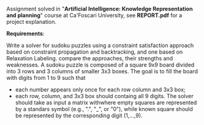 
Assignment solved in "**Artificial Intelligence: Knowledge Representation and planning**" course at Ca'Foscari University, see **REPORT.pdf** for a project explanation.

**Requirements**:

Write a solver for sudoku puzzles using a constraint satisfaction approach based on constraint propagation and backtracking, and one based on Relaxation Labeling. compare the approaches, their strengths and weaknesses.
A sudoku puzzle is composed of a square 9x9 board divided into 3 rows and 3 columns of smaller 3x3 boxes. The goal is to fill the board with digits from 1 to 9 such that
- each number appears only once for each row column and 3x3 box;
- each row, column, and 3x3 box should containg all 9 digits.
The solver should take as input a matrix withwhere empty squares are represented by a standars symbol (e.g., ".", "_", or "0"), while known square should be represented by the corresponding digit (1,...,9).
